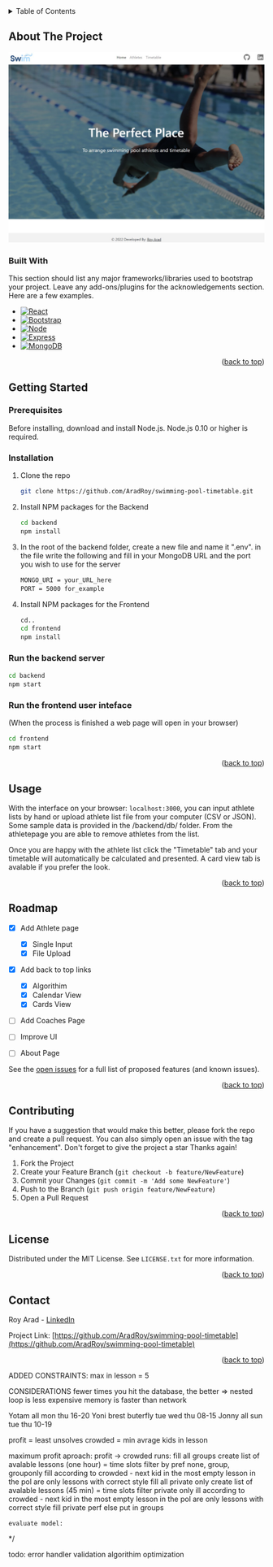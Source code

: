 <!--
[![Contributors][contributors-shield]][contributors-url]
[![Forks][forks-shield]][forks-url]
[![Stargazers][stars-shield]][stars-url]
[![Issues][issues-shield]][issues-url]
[![MIT License][license-shield]][license-url]
[![LinkedIn][linkedin-shield]][linkedin-url]
-->


<!-- PROJECT LOGO -->
<!--
<br />
<div align="center">
  <a href="https://github.com/othneildrew/Best-README-Template">
    <img src="images/logo.png" alt="Logo" width="80" height="80">
  </a>

  <h3 align="center">Best-README-Template</h3>

  <p align="center">
    An awesome README template to jumpstart your projects!
    <br />
    <a href="https://github.com/othneildrew/Best-README-Template"><strong>Explore the docs »</strong></a>
    <br />
    <br />
    <a href="https://github.com/othneildrew/Best-README-Template">View Demo</a>
    ·
    <a href="https://github.com/othneildrew/Best-README-Template/issues">Report Bug</a>
    ·
    <a href="https://github.com/othneildrew/Best-README-Template/issues">Request Feature</a>
  </p>
</div>
-->



<!-- TABLE OF CONTENTS -->
<details>
  <summary>Table of Contents</summary>
  <ol>
    <li>
      <a href="#about-the-project">About The Project</a>
      <ul>
        <li><a href="#built-with">Built With</a></li>
      </ul>
    </li>
    <li>
      <a href="#getting-started">Getting Started</a>
      <ul>
        <li><a href="#prerequisites">Prerequisites</a></li>
        <li><a href="#installation">Installation</a></li>
      </ul>
    </li>
    <li><a href="#usage">Usage</a></li>
    <li><a href="#roadmap">Roadmap</a></li>
    <li><a href="#contributing">Contributing</a></li>
    <li><a href="#license">License</a></li>
    <li><a href="#contact">Contact</a></li>
    <li><a href="#acknowledgments">Acknowledgments</a></li>
  </ol>
</details>



<!-- ABOUT THE PROJECT -->
## About The Project

![Product Name Screen Shot][product-screenshot]



### Built With

This section should list any major frameworks/libraries used to bootstrap your project. Leave any add-ons/plugins for the acknowledgements section. Here are a few examples.

* [![React][React.js]][React-url]
* [![Bootstrap][Bootstrap.com]][Bootstrap-url]
* [![Node][Node.js]][Node-url]
* [![Express][Express.js]][Express-url]
* [![MongoDB][Mongo.db]][Mongo-url]


<p align="right">(<a href="#readme-top">back to top</a>)</p>



<!-- GETTING STARTED -->
## Getting Started


### Prerequisites

Before installing, download and install Node.js. Node.js 0.10 or higher is required.

### Installation

1. Clone the repo
   ```sh
   git clone https://github.com/AradRoy/swimming-pool-timetable.git
   ```
2. Install NPM packages for the Backend
   ```sh
   cd backend
   npm install
   ```
3. In the root of the backend folder, create a new file and name it ".env".
   in the file write the following and fill in your MongoDB URL and the port you wish to use for the server
   ```sh
   MONGO_URI = your_URL_here
   PORT = 5000 for_example
   ```
4. Install NPM packages for the Frontend
   ```sh
   cd..
   cd frontend
   npm install
   ```
### Run the backend server
   ```sh
   cd backend
   npm start
   ```
### Run the frontend user inteface
   (When the process is finished a web page will open in your browser)
   ```sh
   cd frontend
   npm start
   ```

<p align="right">(<a href="#readme-top">back to top</a>)</p>



<!-- USAGE EXAMPLES -->
## Usage

With the interface on your browser: `localhost:3000`, 
you can input athlete lists by hand or upload athlete list file from your computer (CSV or JSON).
Some sample data is provided in the /backend/db/ folder.
From the athletepage you are able to remove athletes from the list.

Once you are happy with the athlete list click the "Timetable" tab and your timetable will automatically be calculated
and presented. A card view tab is avalable if you prefer the look.

<p align="right">(<a href="#readme-top">back to top</a>)</p>



<!-- ROADMAP -->
## Roadmap

- [x] Add Athlete page
    - [x] Single Input
    - [x] File Upload
- [x] Add back to top links
    - [x] Algorithim
    - [x] Calendar View
    - [x] Cards View
- [ ] Add Coaches Page
- [ ] Improve UI
- [ ] About Page


See the [open issues](https://github.com/AradRoy/swimming-pool-timetable/issues) for a full list of proposed features (and known issues).

<p align="right">(<a href="#readme-top">back to top</a>)</p>



<!-- CONTRIBUTING -->
## Contributing

If you have a suggestion that would make this better, please fork the repo and create a pull request. You can also simply open an issue with the tag "enhancement".
Don't forget to give the project a star Thanks again!

1. Fork the Project
2. Create your Feature Branch (`git checkout -b feature/NewFeature`)
3. Commit your Changes (`git commit -m 'Add some NewFeature'`)
4. Push to the Branch (`git push origin feature/NewFeature`)
5. Open a Pull Request

<p align="right">(<a href="#readme-top">back to top</a>)</p>



<!-- LICENSE -->
## License

Distributed under the MIT License. See `LICENSE.txt` for more information.

<p align="right">(<a href="#readme-top">back to top</a>)</p>



<!-- CONTACT -->
## Contact

Roy Arad - [LinkedIn](https://www.linkedin.com/in/Roy-Arad/)

Project Link: [https://github.com/AradRoy/swimming-pool-timetable](https://github.com/AradRoy/swimming-pool-timetable)

<p align="right">(<a href="#readme-top">back to top</a>)</p>



<!-- MARKDOWN LINKS & IMAGES -->
<!-- https://www.markdownguide.org/basic-syntax/#reference-style-links -->
[contributors-shield]: https://img.shields.io/github/contributors/othneildrew/Best-README-Template.svg?style=for-the-badge
[contributors-url]: https://github.com/othneildrew/Best-README-Template/graphs/contributors
[forks-shield]: https://img.shields.io/github/forks/othneildrew/Best-README-Template.svg?style=for-the-badge
[forks-url]: https://github.com/othneildrew/Best-README-Template/network/members
[stars-shield]: https://img.shields.io/github/stars/othneildrew/Best-README-Template.svg?style=for-the-badge
[stars-url]: https://github.com/othneildrew/Best-README-Template/stargazers
[issues-shield]: https://img.shields.io/github/issues/othneildrew/Best-README-Template.svg?style=for-the-badge
[issues-url]: https://github.com/othneildrew/Best-README-Template/issues
[license-shield]: https://img.shields.io/github/license/othneildrew/Best-README-Template.svg?style=for-the-badge
[license-url]: https://github.com/othneildrew/Best-README-Template/blob/master/LICENSE.txt
[linkedin-shield]: https://img.shields.io/badge/-LinkedIn-black.svg?style=for-the-badge&logo=linkedin&colorB=555
[linkedin-url]: https://linkedin.com/in/othneildrew
[product-screenshot]: frontend/src/assets/screenshot.jpg
[Node.js]: https://img.shields.io/badge/node.js-6DA55F?style=for-the-badge&logo=node.js&logoColor=white
[Node-url]: https://nodejs.org/en/
[React.js]: https://img.shields.io/badge/React-20232A?style=for-the-badge&logo=react&logoColor=61DAFB
[React-url]: https://reactjs.org/
[Express.js]: https://img.shields.io/badge/express.js-%23404d59.svg?style=for-the-badge&logo=express&logoColor=%2361DAFB
[Express-url]: https://expressjs.com/
[Mongo.db]: https://img.shields.io/badge/MongoDB-%234ea94b.svg?style=for-the-badge&logo=mongodb&logoColor=white
[Mongo-url]: https://www.mongodb.com/cloud/atlas
[Bootstrap.com]: https://img.shields.io/badge/Bootstrap-563D7C?style=for-the-badge&logo=bootstrap&logoColor=white
[Bootstrap-url]: https://getbootstrap.com






ADDED CONSTRAINTS:
max in lesson = 5

CONSIDERATIONS
    fewer times you hit the database, the better => nested loop is less expensive
    memory is faster than network

Yotam   all             mon thu         16-20
Yoni    brest buterfly  tue wed thu     08-15
Jonny   all             sun tue thu     10-19


profit = least unsolves
crowded = min avrage kids in lesson

maximum profit aproach: profit -> crowded
    runs:
        fill all groups
            create list of avalable lessons (one hour) = time slots
            filter by pref none, group, grouponly
            fill according to crowded - next kid in the most empty lesson
                in the pol are only lessons with correct style
        fill all private only
            create list of avalable lessons (45 min) = time slots
            filter private only
                ill according to crowded - next kid in the most empty lesson
                in the pol are only lessons with correct style
        fill private perf else put in groups

    evaluate model:
*/

todo:
error handler
validation
algorithim optimization
